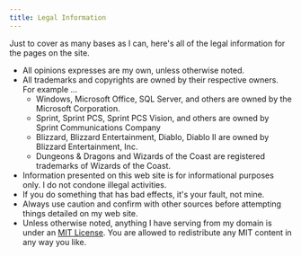 ```yaml
---
title: Legal Information
---
```


Just to cover as many bases as I can, here's all of the legal information
for the pages on the site.

* All opinions expresses are my own, unless otherwise noted.
* All trademarks and copyrights are owned by their respective owners.  For example ...
    * Windows, Microsoft Office, SQL Server, and others are owned by the Microsoft Corporation.
    * Sprint, Sprint PCS, Sprint PCS Vision, and others are owned by Sprint Communications Company
    * Blizzard, Blizzard Entertainment, Diablo, Diablo II are owned by Blizzard Entertainment, Inc.
    * Dungeons & Dragons and Wizards of the Coast are registered trademarks of Wizards of the Coast.
* Information presented on this web site is for informational purposes only.  I do not condone illegal activities.
* If you do something that has bad effects, it's your fault, not mine.
* Always use caution and confirm with other sources before attempting things detailed on my web site.
* Unless otherwise noted, anything I have serving from my domain is under an [MIT License](../../../license/).  You are allowed to redistribute any MIT content in any way you like.
